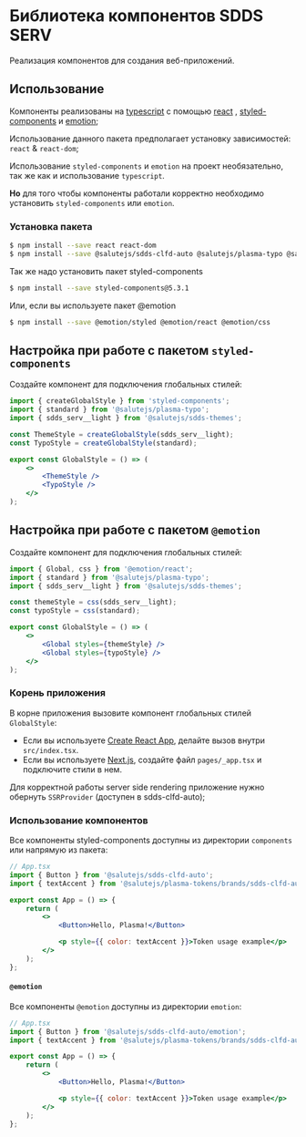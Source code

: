 # Библиотека компонентов SDDS SERV

Реализация компонентов для создания веб-приложений.

## Использование

Компоненты реализованы на [typescript](https://www.typescriptlang.org/) с помощью [react](https://reactjs.org/) , [styled-components](https://styled-components.com/) и [emotion](https://emotion.sh/);

Использование данного пакета предполагает установку зависимостей: `react` & `react-dom`;

Использование `styled-components` и `emotion` на проект необязательно, так же как и использование `typescript`.

**Но** для того чтобы компоненты работали корректно необходимо установить `styled-components` или `emotion`.

### Установка пакета

```bash
$ npm install --save react react-dom
$ npm install --save @salutejs/sdds-clfd-auto @salutejs/plasma-typo @salutejs/sdds-themes
```

Так же надо установить пакет styled-components

```bash
$ npm install --save styled-components@5.3.1
```

Или, если вы используете пакет @emotion

```bash
$ npm install --save @emotion/styled @emotion/react @emotion/css
```

## Настройка при работе с пакетом `styled-components`

Создайте компонент для подключения глобальных стилей:

```jsx title="GlobalStyle.tsx"
import { createGlobalStyle } from 'styled-components';
import { standard } from '@salutejs/plasma-typo';
import { sdds_serv__light } from '@salutejs/sdds-themes';

const ThemeStyle = createGlobalStyle(sdds_serv__light);
const TypoStyle = createGlobalStyle(standard);

export const GlobalStyle = () => (
    <>
        <ThemeStyle />
        <TypoStyle />
    </>
);
```

## Настройка при работе с пакетом `@emotion`

Создайте компонент для подключения глобальных стилей:

```jsx title="GlobalStyle.tsx"
import { Global, css } from '@emotion/react';
import { standard } from '@salutejs/plasma-typo';
import { sdds_serv__light } from '@salutejs/sdds-themes';

const themeStyle = css(sdds_serv__light);
const typoStyle = css(standard);

export const GlobalStyle = () => (
    <>
        <Global styles={themeStyle} />
        <Global styles={typoStyle} />
    </>
);
```

### Корень приложения

В корне приложения вызовите компонент глобальных стилей `GlobalStyle`:

-   Если вы используете [Create React App](https://create-react-app.dev), делайте вызов внутри `src/index.tsx`.
-   Если вы используете [Next.js](https://nextjs.org/), создайте файл `pages/_app.tsx` и подключите стили в нем.

Для корректной работы server side rendering приложение нужно обернуть `SSRProvider` (доступен в sdds-clfd-auto);

### Использование компонентов

Все компоненты styled-components доступны из директории `components` или напрямую из пакета:

```jsx
// App.tsx
import { Button } from '@salutejs/sdds-clfd-auto';
import { textAccent } from '@salutejs/plasma-tokens/brands/sdds-clfd-auto';

export const App = () => {
    return (
        <>
            <Button>Hello, Plasma!</Button>

            <p style={{ color: textAccent }}>Token usage example</p>
        </>
    );
};
```

#### `@emotion`

Все компоненты `@emotion` доступны из директории `emotion`:

```jsx
// App.tsx
import { Button } from '@salutejs/sdds-clfd-auto/emotion';
import { textAccent } from '@salutejs/plasma-tokens/brands/sdds-clfd-auto';

export const App = () => {
    return (
        <>
            <Button>Hello, Plasma!</Button>

            <p style={{ color: textAccent }}>Token usage example</p>
        </>
    );
};
```
